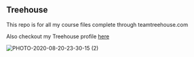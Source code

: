 ## Treehouse

This repo is for all my course files complete through teamtreehouse.com

Also checkout my Treehouse profile [here](https://github.com/Filasisi)

![PHOTO-2020-08-20-23-30-15 (2)](https://user-images.githubusercontent.com/70851565/92419531-14f2a700-f13c-11ea-9861-e86d1040ae82.jpg)
